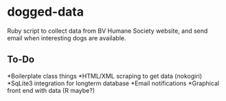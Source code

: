 # dogged-data
Ruby script to collect data from BV Humane Society website, and send email when interesting dogs are available. 


## To-Do
*Boilerplate class things
*HTML/XML scraping to get data (nokogiri)
*SqLite3 integration for longterm database
*Email notifications
*Graphical front end with data (R maybe?)

